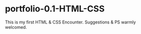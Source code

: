 # portfolio-0.1-HTML-CSS
This is my first HTML &amp; CSS Encounter. Suggestions &amp; PS warmly welcomed.
